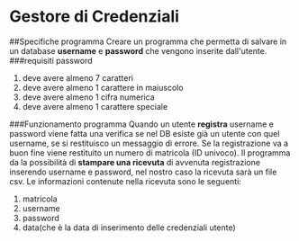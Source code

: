 # Gestore di Credenziali
##Specifiche programma
Creare un programma che permetta di salvare in un database **username** e **password** che vengono inserite dall'utente.
###requisiti password
1. deve avere almeno 7 caratteri
2. deve avere almeno 1 carattere in maiuscolo
3. deve avere almeno 1 cifra numerica
4. deve avere almeno 1 carattere speciale

###Funzionamento programma
Quando un utente **registra** username e password viene fatta una verifica se nel DB esiste già un utente con quel username, se si restituisco un messaggio di errore.  Se la registrazione va a buon fine viene restituito un numero di matricola (ID univoco).  Il programma da la possibilità di **stampare una ricevuta** di avvenuta registrazione inserendo username e password, nel nostro caso la ricevuta sarà un file csv.  Le informazioni contenute nella ricevuta sono le seguenti:  
1. matricola
2. username
3. password
4. data(che è la data di inserimento delle credenziali utente)
